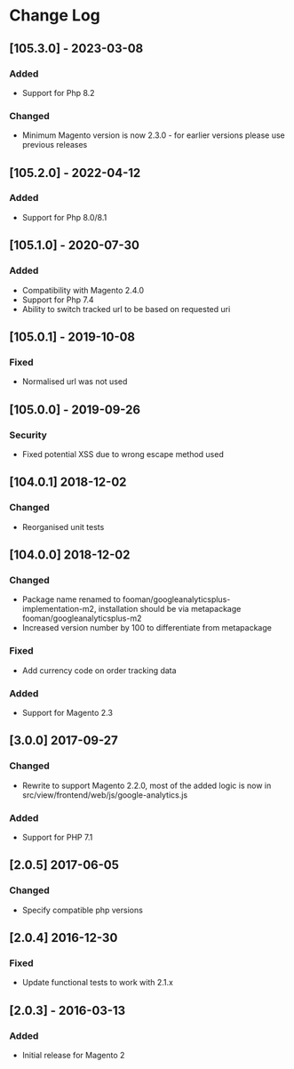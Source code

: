 # Change Log

## [105.3.0] - 2023-03-08
### Added
- Support for Php 8.2
### Changed
- Minimum Magento version is now 2.3.0 - for earlier versions please use previous releases

## [105.2.0] - 2022-04-12
### Added
- Support for Php 8.0/8.1

## [105.1.0] - 2020-07-30
### Added
- Compatibility with Magento 2.4.0
- Support for Php 7.4
- Ability to switch tracked url to be based on requested uri

## [105.0.1] - 2019-10-08
### Fixed
- Normalised url was not used

## [105.0.0] - 2019-09-26
### Security
- Fixed potential XSS due to wrong escape method used

## [104.0.1] 2018-12-02
### Changed
- Reorganised unit tests

## [104.0.0] 2018-12-02
### Changed
- Package name renamed to fooman/googleanalyticsplus-implementation-m2, installation should be via metapackage fooman/googleanalyticsplus-m2
- Increased version number by 100 to differentiate from metapackage
### Fixed
- Add currency code on order tracking data
### Added
- Support for Magento 2.3

## [3.0.0] 2017-09-27
### Changed
- Rewrite to support Magento 2.2.0, most of the added logic is now in 
src/view/frontend/web/js/google-analytics.js
### Added
- Support for PHP 7.1

## [2.0.5] 2017-06-05
### Changed
- Specify compatible php versions

## [2.0.4] 2016-12-30
### Fixed
- Update functional tests to work with 2.1.x

## [2.0.3] - 2016-03-13
### Added
- Initial release for Magento 2
